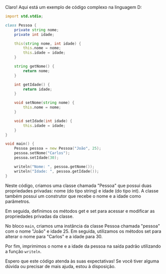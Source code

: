 Claro! Aqui está um exemplo de código complexo na linguagem D:

```d
import std.stdio;

class Pessoa {
    private string nome;
    private int idade;

    this(string nome, int idade) {
        this.nome = nome;
        this.idade = idade;
    }

    string getNome() {
        return nome;
    }

    int getIdade() {
        return idade;
    }

    void setNome(string nome) {
        this.nome = nome;
    }

    void setIdade(int idade) {
        this.idade = idade;
    }
}

void main() {
    Pessoa pessoa = new Pessoa("João", 25);
    pessoa.setNome("Carlos");
    pessoa.setIdade(30);

    writeln("Nome: ", pessoa.getNome());
    writeln("Idade: ", pessoa.getIdade());
}
```

Neste código, criamos uma classe chamada "Pessoa" que possui duas propriedades privadas: nome (do tipo string) e idade (do tipo int). A classe também possui um construtor que recebe o nome e a idade como parâmetros.

Em seguida, definimos os métodos get e set para acessar e modificar as propriedades privadas da classe.

No bloco `main`, criamos uma instância da classe Pessoa chamada "pessoa" com o nome "João" e idade 25. Em seguida, utilizamos os métodos set para alterar o nome para "Carlos" e a idade para 30.

Por fim, imprimimos o nome e a idade da pessoa na saída padrão utilizando a função `writeln`.

Espero que este código atenda às suas expectativas! Se você tiver alguma dúvida ou precisar de mais ajuda, estou à disposição.